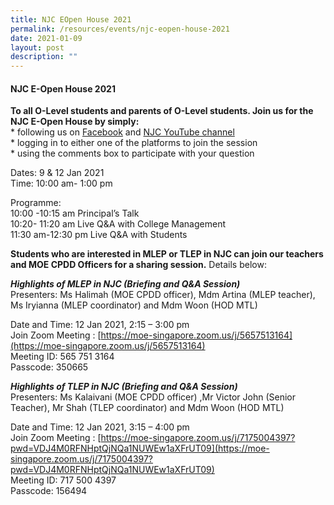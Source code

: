 ```yaml
---
title: NJC EOpen House 2021
permalink: /resources/events/njc-eopen-house-2021
date: 2021-01-09
layout: post
description: ""
---
```

#### NJC E-Open House 2021

**To all O-Level students and parents of O-Level students. Join us for the NJC E-Open House by simply:**  
\* following us on [Facebook](https://www.facebook.com/nationaljc/) and [NJC YouTube channel](https://www.youtube.com/channel/UCgF6BtaHoSmqnYiXVMcOtsw)  
\* logging in to either one of the platforms to join the session  
\* using the comments box to participate with your question

Dates: 9 & 12 Jan 2021  
Time: 10:00 am- 1:00 pm

Programme:  
10:00 -10:15 am Principal’s Talk  
10:20- 11:20 am Live Q&A with College Management  
11:30 am-12:30 pm Live Q&A with Students

**Students who are interested in MLEP or TLEP in NJC can join our teachers and MOE CPDD Officers for a sharing session.** Details below:

_**Highlights of MLEP in NJC (Briefing and Q&A Session)**_   
Presenters: Ms Halimah (MOE CPDD officer), Mdm Artina (MLEP teacher), Ms Iryianna (MLEP coordinator) and Mdm Woon (HOD MTL)

Date and Time: 12 Jan 2021, 2:15 – 3:00 pm  
Join Zoom Meeting : [https://moe-singapore.zoom.us/j/5657513164](https://moe-singapore.zoom.us/j/5657513164)  
Meeting ID: 565 751 3164  
Passcode: 350665

_**Highlights of TLEP in NJC (Briefing and Q&A Session)**_   
Presenters: Ms Kalaivani (MOE CPDD officer) ,Mr Victor John (Senior Teacher), Mr Shah (TLEP coordinator) and Mdm Woon (HOD MTL)

Date and Time: 12 Jan 2021, 3:15 – 4:00 pm  
Join Zoom Meeting : [https://moe-singapore.zoom.us/j/7175004397?pwd=VDJ4M0RFNHptQjNQa1NUWEw1aXFrUT09](https://moe-singapore.zoom.us/j/7175004397?pwd=VDJ4M0RFNHptQjNQa1NUWEw1aXFrUT09)  
Meeting ID: 717 500 4397  
Passcode: 156494
